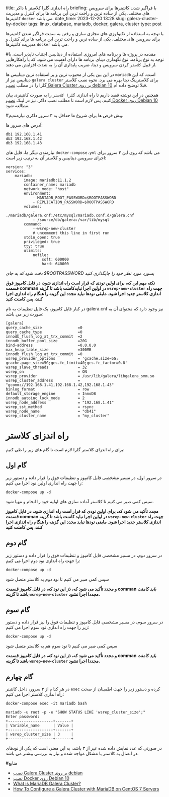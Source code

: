 title: راه اندازی گلرا کلاستر با داکر
briefing: با فراگیر شدن کانتینرها برای سرویس های مختلف، یکی از ساده ترین و راحت ترین این برنامه ها برای کنترل و مدیریت کانتینرها `docker` می باشد.
date_time: 2023-12-20 13:28
slug: galera-cluster-by-docker
tags: linux, database, mariadb, docker, galera, cluster
type: post

با توجه به استفاده از تکنولوژی های مجازی سازی و رفتن به سمت فراگیر شدن کانتینرها برای سرویس های
مختلف، یکی از ساده ترین و راحت ترین این برنامه ها برای کنترل و مدیریت کانتینرها `docker` می باشد.

#مقدمه
در پروژه ها و برنامه های امروزی استفاده از دیتابیس اجتناب ناپذیر است. با توجه به نوع برنامه، نوع 
نگهداری دیتای برنامه ها دارای اهمیت می شود. که با راهکارهایی از قبیل `کلاستر` کردن سرویس و 
دیتا، ضریب پایداری آن را به شدت افزایش می دهند.

در این بین یکی از محبوب ترین و پر استفاده ترین دیتابیس ها `mariadb` است. که این دیتابیس نیز از
`galera cluster` برای کلاسترینگ دیتا بهره می برد. نحوه نصب کلاستر گلرا را در مطلب 
[نصب Galera Cluster بر روی debian 10](https://shgn.ir/2021-03-07/galera-cluster-debian-10.html)
قبلا توضیح داده ام.

همچنین در این نوشته قصد داریم تا راه اندازی `گلرا کلاستر` را به صورت کانتینری بیان کنیم، 
پس لازم است تا مطلب نصب داکر، نیز در لینک
[نصب Docker روی Debian 10](https://shgn.ir/2020-08-15/installing_docker_on_debian.html)
مطالعه شود.

#پیش فرض ها
برای شروع ما حداقل به ۳ سرور داکری نیازمندیم.

آدرس های سرور ها:

    db1 192.168.1.41
    db2 192.168.1.42
    db3 192.168.1.43

نیازمندی دیگر ما، فایل های `docker-compose.yml` می باشد که روی این ۳ سرور برای اجرای سرویس 
دیتابیس و کلاستر آن به ترتیب زیر است:

    version: "3"
    services: 
        mariadb:
            image: mariadb:11.1.2
            container_name: mariadb
            network_mode: "host"
            environment:
                - MARIADB_ROOT_PASSWORD=$ROOTPASSWORD
                - REPLICATION_PASSWORD=$ROOTPASSWORD
            volumes:
                - ./mariadb/galera.cnf:/etc/mysql/mariadb.conf.d/galera.cnf
                - /source/db/galera:/var/lib/mysql
            command:
                --wsrep-new-cluster 
                # uncomment this line in first run
            stdin_open: true
            privileged: true
            tty: true
            ulimits:
                nofile:
                    soft: 600000
                    hard: 640000

*دقت شود که به جای $ROOTPASSWORD پسورد مورد نظر خود را جایگذاری کنید*

**نکته مهم این که، برای اولین نودی که قرار است راه اندازی شود، در فایل کامپوز فوق قسمت comman در 
اولین اجرا نبایدکامنت باشد تا گزینه `wsrep-new-cluster` جهت راه اندازی کلاستر جدید اجرا شود. مابقی نودها
نباید مجدد این گزینه را هنگام راه اندازی اجرا کنند، پس کامنت کنید**

در کنار فایل کامپوز، یک فایل تنظیمات به نام galera.cnf نیز وجود دارد که محتوای آن به صورت زیر می باشد:

    [galera]
    query_cache_size                =0
    query_cache_type                =0
    innodb_flush_log_at_trx_commit  =2
    innodb_buffer_pool_size         =20G
    bind-address                    =0.0.0.0
    max_heap_table_size             =300MB
    innodb_flush_log_at_trx_commit  =0
    wsrep_provider_options	        = 'gcache.size=5G; gcache.page_size=5G;gcs.fc_limit=40;gcs.fc_factor=0.8'
    wsrep_slave_threads	            = 32
    wsrep_on                        = ON
    wsrep_provider                  = /usr/lib/galera/libgalera_smm.so
    wsrep_cluster_address           = "gcomm://192.168.1.41,192.168.1.42,192.168.1.43"
    binlog_format                   = row
    default_storage_engine          = InnoDB
    innodb_autoinc_lock_mode        = 2
    wsrep_node_address	            = "192.168.1.41"
    wsrep_sst_method	            = rsync
    wsrep_node_name		            = "db41"
    wsrep_cluster_name	            = "my_cluster"

# راه اندزای کلاستر
برای راه اندزای کلاستر گلرا لازم است تا گام های زیر را طی کنیم:

## گام اول
در سرور اول، در مسیر مشخصی فایل کامپوز و تنظیمات فوق را قرار داده و دستور زیر را جهت راه اندازی اولین نود 
اجرا می کنیم:

    docker-compose up -d

سپس کمی صبر می کنیم تا کلاستر آماده سازی های اولیه خود را انجام و مهیا شود.

**مجدد تأکید می شود که، برای اولین نودی که قرار است راه اندازی شود، در فایل کامپوز قسمت comman در اولین اجرا 
نباید کامنت باشد تا گزینه `wsrep-new-cluster` جهت راه اندازی کلاستر جدید اجرا شود. مابقی نودها نباید مجدد 
این گزینه را هنگام راه اندازی اجرا کنند، پس کامنت کنید**

## گام دوم

در سرور دوم، در مسیر مشخصی فایل کامپوز و تنظیمات فوق را قرار داده و دستور زیر را جهت راه اندازی نود دوم 
اجرا می کنیم:

    docker-compose up -d

سپس کمی صبر می کنیم تا نود دوم به کلاستر متصل شود

**و مجدد تأکید می شود که، ذز این نود که، در فایل کامپوز قسمت comman *باید* کامنت باشد تا 
گزینه `wsrep-new-cluster` مجددا اجرا نشود.**

## گام سوم

در سرور سوم، در مسیر مشخصی فایل کامپوز و تنظیمات فوق را نیز قرار داده و دستور زیر را جهت راه اندازی نود سوم 
اجرا می کنیم:

    docker-compose up -d

سپس کمی صبر می کنیم تا نود سوم هم به کلاستر متصل شود

**و مجدد تأکید می شود که، ذز این نود که، در فایل کامپوز قسمت comman *باید* کامنت باشد تا 
گزینه `wsrep-new-cluster` مجددا اجرا نشود.**

## گام چهارم

در هر کدام از ۳ سرور، داخل کانتینر `exec` کرده و دستور زیر را جهت اطمینان از صحت راه اندازی کلاستر 
اجرا می کنیم:

    docker-compose exec -it mariadb bash

    mariadb -u root -p -e "SHOW STATUS LIKE 'wsrep_cluster_size';"
    Enter password:
    +--------------------+-------+
    | Variable_name      | Value |
    +--------------------+-------+
    | wsrep_cluster_size | 3     |
    +--------------------+-------+

در صورتی که عدد نمایش داده شده غیر از ۳ باشد، به این معنی است که یکی از نودهای در اتصال به کلاستر با مشکل
مواجه شده و نیاز به بررسی بیشتر می باشد.

#منابع
 - [نصب Galera Cluster بر روی debian](https://shgn.ir/2021-03-07/galera-cluster-debian-10.html)
 - [نصب Docker روی Debian 10](https://shgn.ir/2020-08-15/installing_docker_on_debian.html)
 - [What is MariaDB Galera Cluster?](https://mariadb.com/kb/en/what-is-mariadb-galera-cluster/)
 - [How To Configure a Galera Cluster with MariaDB on CentOS 7 Servers](https://www.digitalocean.com/community/tutorials/how-to-configure-a-galera-cluster-with-mariadb-on-centos-7-servers)